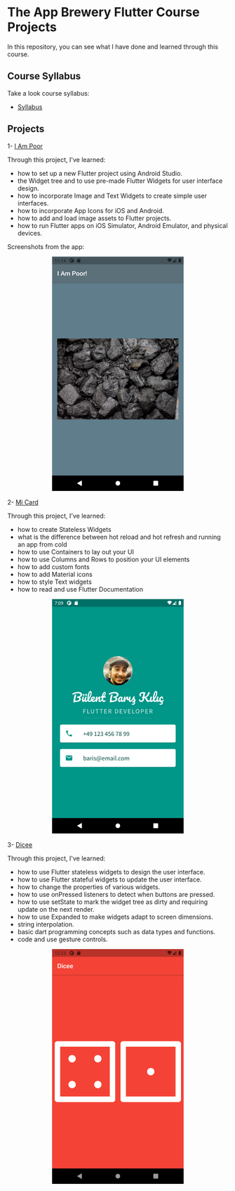 # The App Brewery Flutter Course Projects
In this repository, you can see what I have done and learned through this course.

## Course Syllabus

Take a look course syllabus:
- [Syllabus](App%20Brewery%20Flutter%20Course%20Syllabus.pdf)

## Projects

1- [I Am Poor](i_am_poor)

Through this project, I've learned:
- how to set up a new Flutter project using Android Studio.
- the Widget tree and to use pre-made Flutter Widgets for user interface design.
- how to incorporate Image and Text Widgets to create simple user interfaces.
- how to incorporate App Icons for iOS and Android.
- how to add and load image assets to Flutter projects.
- how to run Flutter apps on iOS Simulator, Android Emulator, and physical devices.

Screenshots from the app:

<p align="center"><img src="screenshots/i_am_poor_1.png" width="300"></p>

2- [Mi Card](mi_card)

Through this project, I've learned:
- how to create Stateless Widgets
- what is the difference between hot reload and hot refresh and running an app from cold
- how to use Containers to lay out your UI
- how to use Columns and Rows to position your UI elements
- how to add custom fonts
- how to add Material icons
- how to style Text widgets
- how to read and use Flutter Documentation
  
<p align="center"><img src="screenshots/mi_card_1.png" width="300"></p>

3- [Dicee](dicee)

Through this project, I've learned:
- how to use Flutter stateless widgets to design the user interface.
- how to use Flutter stateful widgets to update the user interface.
- how to change the properties of various widgets.
- how to use onPressed listeners to detect when buttons are pressed.
- how to use setState to mark the widget tree as dirty and requiring update on the next render.
- how to use Expanded to make widgets adapt to screen dimensions.
- string interpolation.
- basic dart programming concepts such as data types and functions.
- code and use gesture controls.

<p align="center"><img src="screenshots/dicee_1.png" width="300"></p>